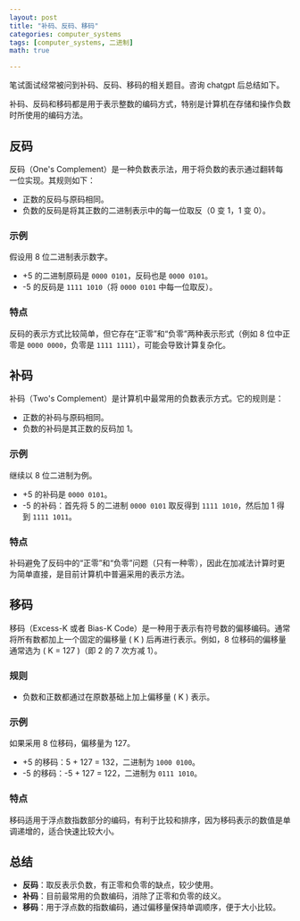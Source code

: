 ```yaml
---
layout: post
title: "补码、反码、移码"
categories: computer_systems
tags: [computer_systems, 二进制]
math: true

---
```


笔试面试经常被问到补码、反码、移码的相关题目。咨询 chatgpt 后总结如下。

补码、反码和移码都是用于表示整数的编码方式，特别是计算机在存储和操作负数时所使用的编码方法。

## 反码

反码（One's Complement）是一种负数表示法，用于将负数的表示通过翻转每一位实现。其规则如下：
- 正数的反码与原码相同。
- 负数的反码是将其正数的二进制表示中的每一位取反（0 变 1，1 变 0）。

### 示例

假设用 8 位二进制表示数字。
- +5 的二进制原码是 `0000 0101`，反码也是 `0000 0101`。
- -5 的反码是 `1111 1010`（将 `0000 0101` 中每一位取反）。

### 特点

反码的表示方式比较简单，但它存在“正零”和“负零”两种表示形式（例如 8 位中正零是 `0000 0000`，负零是 `1111 1111`），可能会导致计算复杂化。

## 补码

补码（Two's Complement）是计算机中最常用的负数表示方式。它的规则是：
- 正数的补码与原码相同。
- 负数的补码是其正数的反码加 1。

### 示例

继续以 8 位二进制为例。
- +5 的补码是 `0000 0101`。
- -5 的补码：首先将 5 的二进制 `0000 0101` 取反得到 `1111 1010`，然后加 1 得到 `1111 1011`。

### 特点

补码避免了反码中的“正零”和“负零”问题（只有一种零），因此在加减法计算时更为简单直接，是目前计算机中普遍采用的表示方法。

## 移码

移码（Excess-K 或者 Bias-K Code）是一种用于表示有符号数的偏移编码。通常将所有数都加上一个固定的偏移量 \( K \) 后再进行表示。例如，8 位移码的偏移量通常选为 \( K = 127 \)（即 2 的 7 次方减 1）。

### 规则

- 负数和正数都通过在原数基础上加上偏移量 \( K \) 表示。

### 示例

如果采用 8 位移码，偏移量为 127。
- +5 的移码：5 + 127 = 132，二进制为 `1000 0100`。
- -5 的移码：-5 + 127 = 122，二进制为 `0111 1010`。

### 特点

移码适用于浮点数指数部分的编码，有利于比较和排序，因为移码表示的数值是单调递增的，适合快速比较大小。

## 总结

- **反码**：取反表示负数，有正零和负零的缺点，较少使用。
- **补码**：目前最常用的负数编码，消除了正零和负零的歧义。
- **移码**：用于浮点数的指数编码，通过偏移量保持单调顺序，便于大小比较。
